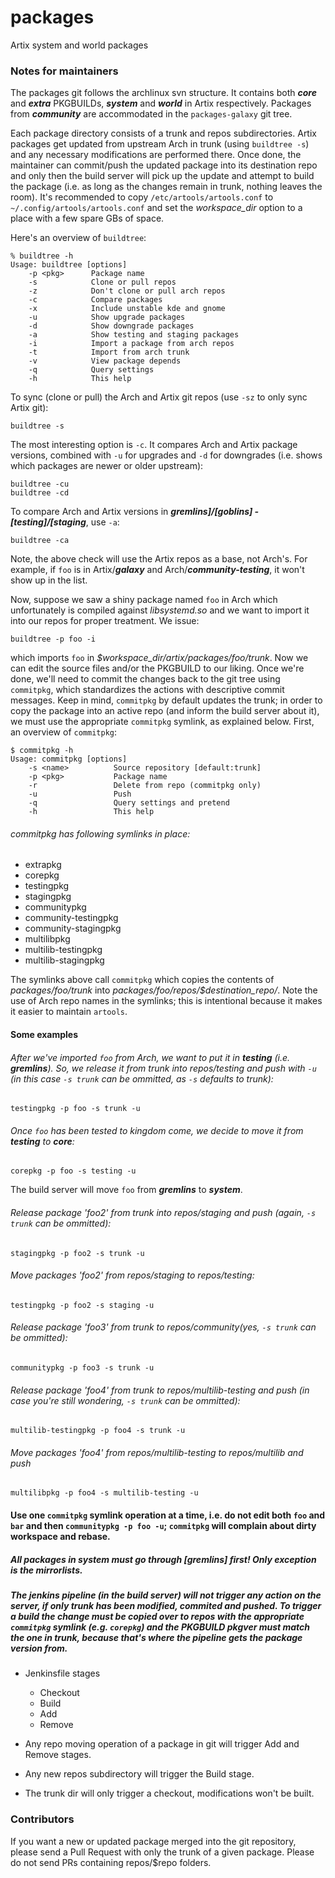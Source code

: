# packages
Artix system and world packages

### Notes for maintainers

The packages git follows the archlinux svn structure. It contains both **_core_** and **_extra_** PKGBUILDs, **_system_** and **_world_** in Artix respectively. Packages from **_community_** are accommodated in the `packages-galaxy` git tree.

Each package directory consists of a trunk and repos subdirectories. Artix packages get updated from upstream Arch in trunk (using `buildtree -s`) and any necessary modifications are performed there. Once done, the maintainer can commit/push the updated package into its destination repo and only then the build server will pick up the update and attempt to build the package (i.e. as long as the changes remain in trunk, nothing leaves the room). It's recommended to copy `/etc/artools/artools.conf` to `~/.config/artools/artools.conf` and set the _workspace_dir_ option to a place with a few spare GBs of space.

Here's an overview of `buildtree`:
~~~
% buildtree -h
Usage: buildtree [options]
    -p <pkg>      Package name
    -s            Clone or pull repos
    -z            Don't clone or pull arch repos
    -c            Compare packages
    -x            Include unstable kde and gnome
    -u            Show upgrade packages
    -d            Show downgrade packages
    -a            Show testing and staging packages
    -i            Import a package from arch repos
    -t            Import from arch trunk
    -v            View package depends
    -q            Query settings
    -h            This help
~~~


To sync (clone or pull) the Arch and Artix git repos (use `-sz` to only sync Artix git):

    buildtree -s

The most interesting option is `-c`. It compares Arch and Artix package versions, combined with `-u` for upgrades and `-d` for downgrades (i.e. shows which packages are newer or older upstream):

    buildtree -cu
    buildtree -cd

To compare Arch and Artix versions in **_gremlins]/[goblins] - [testing]/[staging_**, use `-a`:

    buildtree -ca

Note, the above check will use the Artix repos as a base, not Arch's. For example, if `foo` is in Artix/**_galaxy_** and Arch/**_community-testing_**, it won't show up in the list.

Now, suppose we saw a shiny package named `foo` in Arch which unfortunately is compiled against _libsystemd.so_ and we want to import it into our repos for proper treatment. We issue:

    buildtree -p foo -i

which imports `foo` in _$workspace_dir/artix/packages/foo/trunk_. Now we can edit the source files and/or the PKGBUILD to our liking. Once we're done, we'll need to commit the changes back to the git tree using `commitpkg`, which standardizes the actions with descriptive commit messages. Keep in mind, `commitpkg` by default updates the trunk; in order to copy the package into an active repo (and inform the build server about it), we must use the appropriate `commitpkg` symlink, as explained below. First, an overview of `commitpkg`:

~~~
$ commitpkg -h
Usage: commitpkg [options]
    -s <name>          Source repository [default:trunk]
    -p <pkg>           Package name
    -r                 Delete from repo (commitpkg only)
    -u                 Push
    -q                 Query settings and pretend
    -h                 This help
~~~

###### commitpkg has following symlinks in place:

- extrapkg 
- corepkg 
- testingpkg 
- stagingpkg 
- communitypkg 
- community-testingpkg 
- community-stagingpkg 
- multilibpkg 
- multilib-testingpkg 
- multilib-stagingpkg

The symlinks above call `commitpkg` which copies the contents of _packages/foo/trunk_ into _packages/foo/repos/$destination_repo/_. Note the use of Arch repo names in the symlinks; this is intentional because it makes it easier to maintain `artools`.

#### Some examples

###### After we've imported `foo` from Arch, we want to put it in **_testing_** (i.e. **_gremlins_**). So, we release it from trunk into repos/testing and push with `-u` (in this case `-s trunk` can be ommitted, as `-s` defaults to _trunk_):

    testingpkg -p foo -s trunk -u

###### Once `foo` has been tested to kingdom come, we decide to move it from **_testing_** to **_core_**:

    corepkg -p foo -s testing -u

The build server will move `foo` from **_gremlins_** to **_system_**.

###### Release package 'foo2' from trunk into repos/staging and push (again, `-s trunk` can be ommitted):

    stagingpkg -p foo2 -s trunk -u

###### Move packages 'foo2' from repos/staging to repos/testing:

    testingpkg -p foo2 -s staging -u

###### Release package 'foo3' from trunk to repos/community(yes, `-s trunk` can be ommitted):

    communitypkg -p foo3 -s trunk -u

###### Release package 'foo4' from trunk to repos/multilib-testing and push (in case you're still wondering, `-s trunk` can be ommitted):

    multilib-testingpkg -p foo4 -s trunk -u

###### Move packages 'foo4' from repos/multilib-testing to repos/multilib and push

    multilibpkg -p foo4 -s multilib-testing -u


#### Use one `commitpkg` symlink operation at a time, i.e. do not edit both ``foo`` and ``bar`` and then `communitypkg -p foo -u`; `commitpkg` will complain about dirty workspace and rebase.

##### All packages in **_system_** **must** go through **[gremlins]** first! Only exception is the mirrorlists.

##### The jenkins pipeline (in the build server) will not trigger any action on the server, if only trunk has been modified, commited and pushed. To trigger a build the change **must** be copied over to _repos_ with the appropriate `commitpkg` symlink (e.g. `corepkg`) and the PKGBUILD pkgver must match the one in trunk, because that's where the pipeline gets the package version from.

* Jenkinsfile stages
    * Checkout
    * Build
    * Add
    * Remove

* Any repo moving operation of a package in git will trigger Add and Remove stages.
* Any new repos subdirectory will trigger the Build stage.
* The trunk dir will only trigger a checkout, modifications won't be built.

### Contributors

If you want a new or updated package merged into the git repository, please send a Pull Request with only the trunk of a given package. Please do not send PRs containing repos/$repo folders.
